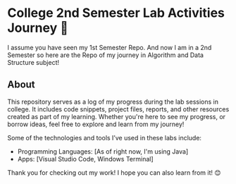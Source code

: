 # College 2nd Semester Lab Activities Journey 🚀

I assume you have seen my 1st Semester Repo. And now I am in a 2nd Semester so here are the Repo of my journey in Algorithm and Data Structure subject!

## About

This repository serves as a log of my progress during the lab sessions in college. It includes code snippets, project files, reports, and other resources created as part of my learning. Whether you're here to see my progress, or borrow ideas, feel free to explore and learn from my journey!

Some of the technologies and tools I’ve used in these labs include:

- Programming Languages: [As of right now, I'm using Java]
- Apps: [Visual Studio Code, Windows Terminal]

Thank you for checking out my work! I hope you can also learn from it! 😊
